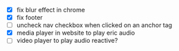 - [x] fix blur effect in chrome
- [x] fix footer
- [ ] uncheck nav checkbox when clicked on an anchor tag
- [x] media player in website to play eric audio
- [ ] video player to play audio reactive?